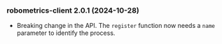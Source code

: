 ### robometrics-client 2.0.1 (2024-10-28)
- Breaking change in the API. The `register` function now needs a `name` parameter to identify the process.